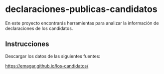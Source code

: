 # declaraciones-publicas-candidatos
En este proyecto encontrarás herramientas para analizar la información de declaraciones de los candidatos.

## Instrucciones

Descargar los datos de las siguientes fuentes:

https://emagar.github.io/los-candidatos/
